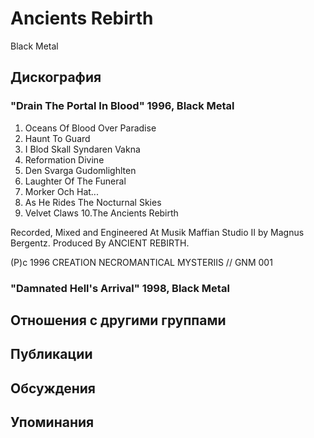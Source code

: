 # Ancients Rebirth

Black Metal

## Дискография

### "Drain The Portal In Blood" 1996, Black Metal

1.  Oceans Of Blood Over Paradise 
2.  Haunt To Guard
3.  I Blod Skall Syndaren Vakna 
4.  Reformation Divine
5.  Den Svarga Gudomlighlten 
6.  Laughter Of The Funeral
7.  Morker Och Hat... 
8.  As He Rides The Nocturnal Skies
9.  Velvet Claws 
10.The Ancients Rebirth

Recorded, Mixed and Engineered At Musik Maffian Studio II by Magnus Bergentz.
Produced By ANCIENT REBIRTH.

(P)c 1996 CREATION NECROMANTICAL MYSTERIIS // GNM 001

### "Damnated Hell's Arrival" 1998, Black Metal




## Отношения с другими группами


## Публикации


## Обсуждения


## Упоминания

